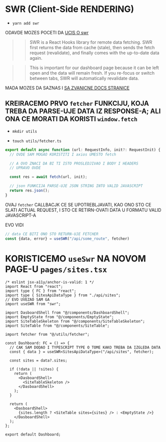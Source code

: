 # SWR (Client-Side RENDERING)

- `yarn add swr`

ODAVDE MOZES POCETI DA [UCIS O swr](https://docs.react2025.com/dashboard/swr)

>> SWR is a React Hooks library for remote data fetching. SWR first returns the data from cache (stale), then sends the fetch request (revalidate), and finally comes with the up-to-date data again.

>> This is important for our dashboard page because it can be left open and the data will remain fresh. If you re-focus or switch between tabs, SWR will automatically revalidate data.

MADA MOZES DA SAZNAS I [SA ZVANICNE DOCS STRANICE](https://swr.vercel.app/#focus-revalidation)


## KREIRACEMO PRVO `fetcher` FUNKCIJU, KOJA TREBA DA PARSE-UJE DATA IZ RESPONSE-A; ALI ONA CE MORATI DA KORISTI `window.fetch`

- `mkdir utils`

- `touch utils/fetcher.ts`

```ts
export default async function (url: RequestInfo, init?: RequestInit) {
  // OVDE SAM MOGAO KORISTITI I axios UMESTO fetch

  // A OVO ZNACI DA BI TI ISTO PROSLEDJIVAO I BODY I HEADERS
  // UPRAVO OVDE

  const res = await fetch(url, init);

  // json FUNKCIJA PARSE-UJE JSON STRING INTO VALID JAVASCRIPT
  return res.json();
}

```

OVAJ `fetcher` CALLBACJK CE SE UPOTREBLJAVATI, KAO ONO STO CE SLATI ACTUAL REQUEST, I STO CE RETIRN-OVATI DATA U FORMATU VALID JAVASCRIPT-A

EVO VIDI

```ts
// data CE BITI ONO STO RETURN-UJE FETCHER
const {data, error} = useSWR("/api/some_route", fetcher)
```

# KORISTICEMO `useSwr` NA NOVOM PAGE-U `pages/sites.tsx`

```tsx
/* eslint jsx-a11y/anchor-is-valid: 1 */
import React from "react";
import type { FC } from "react";
import type { SitesApiDataType } from "./api/sites";
// EVO UVEZAO SAM GA
import useSWR from "swr";

import DasboardShell from "@/components/DashboardShell";
import EmptyState from "@/components/EmptyState";
import SiteTableSkeleton from "@/components/SiteTableSkeleton";
import SiteTable from "@/components/SiteTable";

import fetcher from "@/utils/fetcher";

const Dashboard: FC = () => {
  // CAK SAM DODAO I TYPESCRIPT TYPE O TOME KAKO TREBA DA IZGLEDA DATA
  const { data } = useSWR<SitesApiDataType>("/api/sites", fetcher);

  const sites = data?.sites;

  if (!data || !sites) {
    return (
      <DasboardShell>
        <SiteTableSkeleton />
      </DasboardShell>
    );
  }

  return (
    <DasboardShell>
      {sites.length ? <SiteTable sites={sites} /> : <EmptyState />}
    </DasboardShell>
  );
};

export default Dashboard;
```
